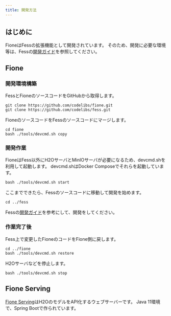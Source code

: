 ```yaml
---
title: 開発方法
---
```


## はじめに

FioneはFessの拡張機能として開発されています。
そのため、開発に必要な環境等は、Fessの[開発ガイド](https://fess.codelibs.org/ja/dev/getting-started.html)を参照してください。

## Fione

### 開発環境構築

FessとFioneのソースコードをGitHubから取得します。

```
git clone https://github.com/codelibs/fione.git
git clone https://github.com/codelibs/fess.git
```

FioneのソースコードをFessのソースコードにマージします。

```
cd fione
bash ./tools/devcmd.sh copy
```

### 開発作業

FioneはFess以外にH2OサーバとMinIOサーバが必要になるため、devcmd.shを利用して起動します。
devcmd.shはDocker Composeでそれらを起動しています。

```
bash ./tools/devcmd.sh start
```

ここまでできたら、Fessのソースコードに移動して開発を始めます。

```
cd ../fess
```

Fessの[開発ガイド](https://fess.codelibs.org/ja/dev/getting-started.html)を参考にして、開発をしてください。


### 作業完了後

Fess上で変更したFioneのコードをFione側に戻します。

```
cd ../fione
bash ./tools/devcmd.sh restore
```

H2Oサーバなどを停止します。

```
bash ./tools/devcmd.sh stop
```

## Fione Serving

[Fione Serving](https://github.com/codelibs/fione-serving)はH2OのモデルをAPI化するウェブサーバーです。
Java 11環境で、Spring Bootで作られています。
